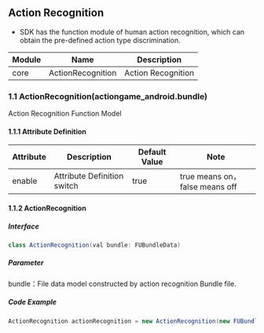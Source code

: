 

## Action Recognition

-  SDK has the function module of human action recognition, which can obtain the pre-defined action type discrimination.

| Module | Name               |  Description                                                   |
| ------ | ---------------------- | ---------------------------------------------------------- |
| core | ActionRecognition |  Action Recognition                                       |


### 1.1 ActionRecognition(actiongame_android.bundle)

Action Recognition Function Model

#### 1.1.1 Attribute Definition
| Attribute | Description | Default Value        |  Note|
| ------ | --------- |---- | ------------- |
| enable | Attribute Definition switch |    true  | true means on，false means off|


#### 1.1.2 ActionRecognition
##### Interface
```java
class ActionRecognition(val bundle: FUBundleData)
```
##### Parameter
bundle：File data model constructed by action recognition Bundle file.

##### Code Example
```java
ActionRecognition actionRecognition = new ActionRecognition(new FUBundleData("effect/action/actiongame_android.bundle"));
```




